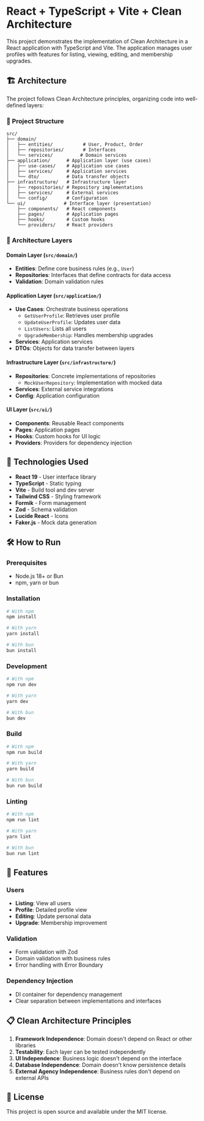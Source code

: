 # React + TypeScript + Vite + Clean Architecture

This project demonstrates the implementation of Clean Architecture in a React application with TypeScript and Vite. The application manages user profiles with features for listing, viewing, editing, and membership upgrades.

## 🏗️ Architecture

The project follows Clean Architecture principles, organizing code into well-defined layers:

### 📁 Project Structure

```
src/
├── domain/
│   ├── entities/           # User, Product, Order
│   ├── repositories/       # Interfaces
│   └── services/          # Domain services
├── application/      # Application layer (use cases)
│   ├── use-cases/    # Application use cases
│   ├── services/     # Application services
│   └── dto/          # Data transfer objects
├── infrastructure/   # Infrastructure layer
│   ├── repositories/ # Repository implementations
│   ├── services/     # External services
│   └── config/       # Configuration
└── ui/              # Interface layer (presentation)
    ├── components/   # React components
    ├── pages/        # Application pages
    ├── hooks/        # Custom hooks
    └── providers/    # React providers
```

### 🎯 Architecture Layers

#### **Domain Layer** (`src/domain/`)
- **Entities**: Define core business rules (e.g., `User`)
- **Repositories**: Interfaces that define contracts for data access
- **Validation**: Domain validation rules

#### **Application Layer** (`src/application/`)
- **Use Cases**: Orchestrate business operations
  - `GetUserProfile`: Retrieves user profile
  - `UpdateUserProfile`: Updates user data
  - `ListUsers`: Lists all users
  - `UpgradeMembership`: Handles membership upgrades
- **Services**: Application services
- **DTOs**: Objects for data transfer between layers

#### **Infrastructure Layer** (`src/infrastructure/`)
- **Repositories**: Concrete implementations of repositories
  - `MockUserRepository`: Implementation with mocked data
- **Services**: External service integrations
- **Config**: Application configuration

#### **UI Layer** (`src/ui/`)
- **Components**: Reusable React components
- **Pages**: Application pages
- **Hooks**: Custom hooks for UI logic
- **Providers**: Providers for dependency injection

## 🚀 Technologies Used

- **React 19** - User interface library
- **TypeScript** - Static typing
- **Vite** - Build tool and dev server
- **Tailwind CSS** - Styling framework
- **Formik** - Form management
- **Zod** - Schema validation
- **Lucide React** - Icons
- **Faker.js** - Mock data generation

## 🛠️ How to Run

### Prerequisites
- Node.js 18+ or Bun
- npm, yarn or bun

### Installation
```bash
# With npm
npm install

# With yarn
yarn install

# With bun
bun install
```

### Development
```bash
# With npm
npm run dev

# With yarn
yarn dev

# With bun
bun dev
```

### Build
```bash
# With npm
npm run build

# With yarn
yarn build

# With bun
bun run build
```

### Linting
```bash
# With npm
npm run lint

# With yarn
yarn lint

# With bun
bun run lint
```

## 🎨 Features

### Users
- **Listing**: View all users
- **Profile**: Detailed profile view
- **Editing**: Update personal data
- **Upgrade**: Membership improvement

### Validation
- Form validation with Zod
- Domain validation with business rules
- Error handling with Error Boundary

### Dependency Injection
- DI container for dependency management
- Clear separation between implementations and interfaces

## 📋 Clean Architecture Principles

1. **Framework Independence**: Domain doesn't depend on React or other libraries
2. **Testability**: Each layer can be tested independently
3. **UI Independence**: Business logic doesn't depend on the interface
4. **Database Independence**: Domain doesn't know persistence details
5. **External Agency Independence**: Business rules don't depend on external APIs

## 📝 License

This project is open source and available under the MIT license.
